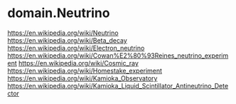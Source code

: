 # domain.Neutrino
https://en.wikipedia.org/wiki/Neutrino https://en.wikipedia.org/wiki/Beta_decay https://en.wikipedia.org/wiki/Electron_neutrino https://en.wikipedia.org/wiki/Cowan%E2%80%93Reines_neutrino_experiment https://en.wikipedia.org/wiki/Cosmic_ray https://en.wikipedia.org/wiki/Homestake_experiment https://en.wikipedia.org/wiki/Kamioka_Observatory https://en.wikipedia.org/wiki/Kamioka_Liquid_Scintillator_Antineutrino_Detector
